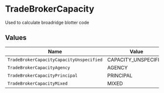 # TradeBrokerCapacity

Used to calculate broadridge blotter code


## Values

| Name                                     | Value                                    |
| ---------------------------------------- | ---------------------------------------- |
| `TradeBrokerCapacityCapacityUnspecified` | CAPACITY_UNSPECIFIED                     |
| `TradeBrokerCapacityAgency`              | AGENCY                                   |
| `TradeBrokerCapacityPrincipal`           | PRINCIPAL                                |
| `TradeBrokerCapacityMixed`               | MIXED                                    |
